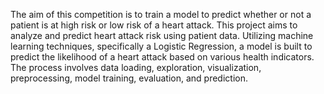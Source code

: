 The aim of this competition is to train a model to predict whether or not a patient is at high risk or low risk of a heart attack.
This project aims to analyze and predict heart attack risk using patient data. Utilizing machine learning techniques, specifically a Logistic Regression, a model is built to predict the likelihood of a heart attack based on various health indicators. The process involves data loading, exploration, visualization, preprocessing, model training, evaluation, and prediction.
